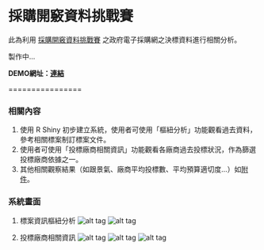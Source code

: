 # 採購開竅資料挑戰賽

此為利用 [採購開竅資料挑戰賽](https://dsp.im/smart-contracting-data-challenge/) 之政府電子採購網之決標資料進行相關分析。

製作中...

__DEMO網址：[連結](https://r3dmaohong.shinyapps.io/govProcurement/)__

================
### 相關內容

1. 使用 R Shiny 初步建立系統，使用者可使用「樞紐分析」功能觀看過去資料，參考相關標案制訂標案文件。
2. 使用者可使用「投標廠商相關資訊」功能觀看各廠商過去投標狀況，作為篩選投標廠商依據之一。
3. 其他相關觀察結果（如跟景氣、廠商平均投標數、平均預算適切度...）如[附件](https://drive.google.com/open?id=0B4-GI5-PYjpPbTF3SWxHbDJqNTA)。

### 系統畫面

1. 標案資訊樞紐分析
![alt tag](https://github.com/r3dmaohong/govProcurement/blob/master/img/2017-01-03_201543.png)
![alt tag](https://github.com/r3dmaohong/govProcurement/blob/master/img/2017-01-03_201608.png)

2. 投標廠商相關資訊
![alt tag](https://github.com/r3dmaohong/govProcurement/blob/master/img/2017-01-03_201627.png)
![alt tag](https://github.com/r3dmaohong/govProcurement/blob/master/img/2017-01-03_201659.png)
![alt tag](https://github.com/r3dmaohong/govProcurement/blob/master/img/2017-01-03_201710.png)
